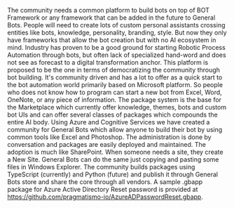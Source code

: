 The community needs a common platform to build bots on top of BOT Framework or any framework that can be added in the future to General Bots. People will need to create lots of custom personal assistants crossing entities like bots, knowledge, personality, branding, style. But now they only have frameworks that allow the bot creation but with no AI ecosystem in mind. Industry has proven to be a good ground for starting Robotic Process Automation through bots, but often lack of specialized hand-word and does not see as forecast to a digital transformation anchor.
This platform is proposed to be the one in terms of democratizing the community through bot building. It's community driven and has a lot to offer as a quick start to the bot automation world primarily based on Microsoft platform.  So people who does not know how to program can start a new bot from Excel, Word, OneNote, or any piece of information. The package system is the base for the Marketplace which currently offer knowledge, themes, bots and custom bot UIs and can offer several classes of packages which compounds the entire AI body.
Using Azure and Cognitive Services we have created a community for General Bots which allow anyone to build their bot by using common tools like Excel and Photoshop. The administration is done by conversation and packages are easily deployed and maintained. 
The adoption is much like SharePoint. When someone needs a site, they create a New Site. General Bots can do the same just copying and pasting some files in Windows Explorer.
The community builds packages using TypeScript (currently) and Python (future) and publish it through General Bots store and share the core through all vendors. A sample .gbapp package for Azure Active Directory Reset password is provided at https://github.com/pragmatismo-io/AzureADPasswordReset.gbapp.